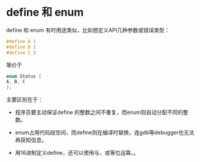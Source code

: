 # define 和 enum


define 和 enum 有时用途类似，比如想定义API几种参数或错误类型：

```cpp
#define A 1
#define B 2
#define C 3
```
等价于
```cpp
enum Status {
A, B, C
};
```

主要区别在于：
- 程序员要主动保证define 的整数之间不重复，而enum则自动分配不同的整数。
- enum占用代码段空间，而define则在编译时替换，连gdb等debugger也无法再获知信息。

- 用16进制定义define，还可以使用与，或等位运算。。
